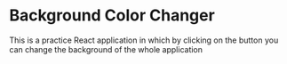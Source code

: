 # Background Color Changer 

This is a practice React application in which by clicking on the button you can change the background of the whole application
